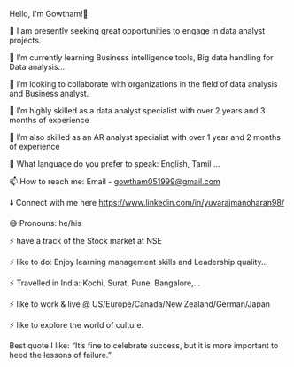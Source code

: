 Hello, I'm Gowtham!👋

🔭 I am presently seeking great opportunities to engage in data analyst projects.

🌱 I’m currently learning Business intelligence tools, Big data handling for Data analysis...

👯 I’m looking to collaborate with organizations in the field of data analysis and Business analyst.

🤔 I’m highly skilled as a data analyst specialist with over 2 years and 3 months of experience

🤔 I’m also skilled as an AR analyst specialist with over 1 year and 2 months of experience

💬 What language do you prefer to speak: English, Tamil ...

📫 How to reach me: Email - gowtham051999@gmail.com

⬇️ Connect with me here https://www.linkedin.com/in/yuvarajmanoharan98/

😄 Pronouns: he/his

⚡ have a track of the Stock market at NSE

⚡ like to do: Enjoy learning management skills and Leadership quality...

⚡ Travelled in India: Kochi, Surat, Pune, Bangalore,...

⚡ like to work & live @ US/Europe/Canada/New Zealand/German/Japan

⚡ like to explore the world of culture.

Best quote I like: “It’s fine to celebrate success, but it is more important to heed the lessons of failure.”

<!---
gowthamdata99/gowthamdata99 is a ✨ special ✨ repository because its `README.md` (this file) appears on your GitHub profile.
You can click the Preview link to take a look at your changes.
--->
